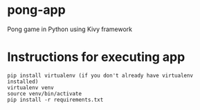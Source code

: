# pong-app
Pong game in Python using Kivy framework

# Instructions for executing app
    pip install virtualenv (if you don't already have virtualenv installed)
    virtualenv venv
    source venv/bin/activate
    pip install -r requirements.txt
